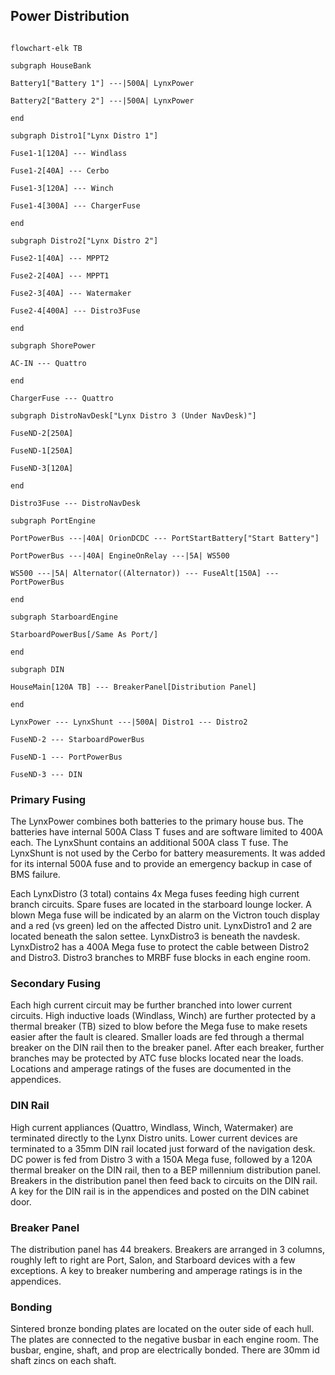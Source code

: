 ## Power Distribution

  ```mermaid
  
  flowchart-elk TB
  
  subgraph HouseBank
  
  Battery1["Battery 1"] ---|500A| LynxPower
  
  Battery2["Battery 2"] ---|500A| LynxPower
  
  end
  
  subgraph Distro1["Lynx Distro 1"]
  
  Fuse1-1[120A] --- Windlass
  
  Fuse1-2[40A] --- Cerbo
  
  Fuse1-3[120A] --- Winch
  
  Fuse1-4[300A] --- ChargerFuse
  
  end
  
  subgraph Distro2["Lynx Distro 2"]
  
  Fuse2-1[40A] --- MPPT2
  
  Fuse2-2[40A] --- MPPT1
  
  Fuse2-3[40A] --- Watermaker
  
  Fuse2-4[400A] --- Distro3Fuse
  
  end
  
  subgraph ShorePower
  
  AC-IN --- Quattro
  
  end
  
  ChargerFuse --- Quattro
  
  subgraph DistroNavDesk["Lynx Distro 3 (Under NavDesk)"]
  
  FuseND-2[250A]
  
  FuseND-1[250A]
  
  FuseND-3[120A]
  
  end
  
  Distro3Fuse --- DistroNavDesk
  
  subgraph PortEngine
  
  PortPowerBus ---|40A| OrionDCDC --- PortStartBattery["Start Battery"]
  
  PortPowerBus ---|40A| EngineOnRelay ---|5A| WS500
  
  WS500 ---|5A| Alternator((Alternator)) --- FuseAlt[150A] --- PortPowerBus
  
  end
  
  subgraph StarboardEngine
  
  StarboardPowerBus[/Same As Port/]
  
  end
  
  subgraph DIN
  
  HouseMain[120A TB] --- BreakerPanel[Distribution Panel]
  
  end
  
  LynxPower --- LynxShunt ---|500A| Distro1 --- Distro2
  
  FuseND-2 --- StarboardPowerBus
  
  FuseND-1 --- PortPowerBus
  
  FuseND-3 --- DIN
  ```
  
### Primary Fusing
The LynxPower combines both batteries to the primary house bus. The batteries have internal 500A Class T fuses and are software limited to 400A each. The LynxShunt contains an additional 500A class T fuse. The LynxShunt is not used by the Cerbo for battery measurements. It was added for its internal 500A fuse and to provide an emergency backup in case of BMS failure.
  
Each LynxDistro (3 total) contains 4x Mega fuses feeding high current branch circuits. Spare fuses are located in the starboard lounge locker. A blown Mega fuse will be indicated by an alarm on the Victron touch display and a red (vs green) led on the affected Distro unit. LynxDistro1 and 2 are located beneath the salon settee. LynxDistro3 is beneath the navdesk. LynxDistro2 has a 400A Mega fuse to protect the cable between Distro2 and Distro3. Distro3 branches to MRBF fuse blocks in each engine room. 

### Secondary Fusing
Each high current circuit may be further branched into lower current circuits. High inductive loads (Windlass, Winch) are further protected by a thermal breaker (TB) sized to blow before the Mega fuse to make resets easier after the fault is cleared. Smaller loads are fed through a thermal breaker on the DIN rail then to the breaker panel. After each breaker, further branches may be protected by ATC fuse blocks located near the loads. Locations and amperage ratings of the fuses are documented in the appendices.

### DIN Rail
High current appliances (Quattro, Windlass, Winch, Watermaker) are terminated directly to the Lynx Distro units. Lower current devices are terminated to a 35mm DIN rail located just forward of the navigation desk. DC power is fed from Distro 3 with a 150A Mega fuse, followed by a 120A thermal breaker on the DIN rail, then to a BEP millennium distribution panel. Breakers in the distribution panel then feed back to circuits on the DIN rail.  A key for the DIN rail is in the appendices and posted on the DIN cabinet door.
  
### Breaker Panel
The distribution panel has 44 breakers. Breakers are arranged in 3 columns, roughly left to right are Port, Salon, and Starboard devices with a few exceptions. A key to breaker numbering and amperage ratings is in the appendices.

### Bonding
Sintered bronze bonding plates are located on the outer side of each hull. The plates are connected to the negative busbar in each engine room. The busbar, engine, shaft, and prop are electrically bonded. There are 30mm id shaft zincs on each shaft.

